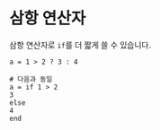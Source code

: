 # 삼항 연산자

삼항 연산자로 `if`를 더 짧게 쓸 수 있습니다.

```crystal
a = 1 > 2 ? 3 : 4

# 다음과 동일
a = if 1 > 2
3
else
4
end
```
